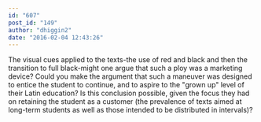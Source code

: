 ```yaml
---
id: "607"
post_id: "149"
author: "dhiggin2"
date: "2016-02-04 12:43:26"
---
```

The visual cues applied to the texts-the use of red and black and then the transition to full black-might one argue that such a ploy was a marketing device? Could you make the argument that such a maneuver was designed to entice the student to continue, and to aspire to the "grown up" level of their Latin education? Is this conclusion possible, given the focus they had on retaining the student as a customer (the prevalence of texts aimed at long-term students as well as those intended to be distributed in intervals)?
